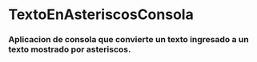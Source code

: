# TextoEnAsteriscosConsola

### Aplicacion de consola que convierte un texto ingresado a un texto mostrado por asteriscos.

